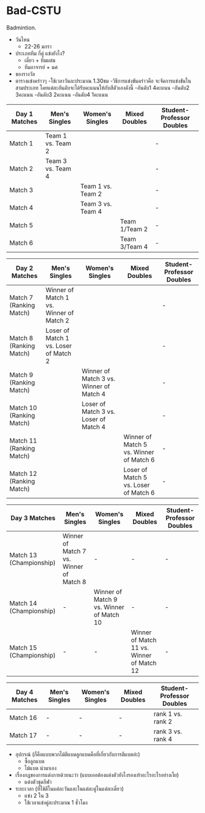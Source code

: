 # Bad-CSTU
Badmintion.
- วันไหน
    - 22-26 มกรา
- ประเภททีม กี่คู่ แข่งยังไง?
    - เดี่ยว + ทีมผสม
    - ทีมอาจารย์ + นศ
- ของรางวัล
- ตารางแข่งคร่าวๆ
    -ใช้เวลาวันละประมาณ 1.30ชม
    -วิธีการแข่งขันคร่าวคือ จะจัดการแข่งขันในสามประเภท โดยแต่ละอันดับจะได้รับคะแนนให้กับสีตัวเองดังนี้
      -อันดับ1 4คะแนน
      -อันดับ2 3คะแนน
      -อันดับ3 2คะแนน
      -อันดับ4 1คะแนน
      
| Day 1 Matches   | Men's Singles | Women's Singles | Mixed Doubles |Student-Professor Doubles|
|-----------------|---------------|-----------------|---------------|-------------------------|
| Match 1         | Team 1 vs. Team 2  |               |               |-|
| Match 2         | Team 3 vs. Team 4  |               |               |-|
| Match 3         |               | Team 1 vs. Team 2  |               |-|
| Match 4         |               | Team 3 vs. Team 4  |               |-|
| Match 5         |               |               | Team 1/Team 2  |-|
| Match 6         |               |               | Team 3/Team 4  |-|


| Day 2 Matches   | Men's Singles                                   | Women's Singles                        | Mixed Doubles                         |Student-Professor Doubles|
|-----------------|-------------------------------------------------|----------------------------------------|---------------------------------------|-------------------------|
| Match 7 (Ranking Match) | Winner of Match 1 vs. Winner of Match 2 |                                        |                                       |-|
| Match 8 (Ranking Match) | Loser of Match 1 vs. Loser of Match 2   |                                        |                                       |-|
| Match 9 (Ranking Match) |                                         | Winner of Match 3 vs. Winner of Match 4|                                       |-|
| Match 10 (Ranking Match)|                                         | Loser of Match 3 vs. Loser of Match 4  |                                       |-|
| Match 11 (Ranking Match)|                                         |                                        |Winner of Match 5 vs. Winner of Match 6|-|
| Match 12 (Ranking Match)|                                         |                                        |Loser of Match 5 vs. Loser of Match 6  |-|



| Day 3 Matches           | Men's Singles                           | Women's Singles                          | Mixed Doubles                             |Student-Professor Doubles|
|-------------------------|-----------------------------------------|------------------------------------------|-------------------------------------------|-|
| Match 13 (Championship) | Winner of Match 7 vs. Winner of Match 8 | -                                        | -                                         |-|
| Match 14 (Championship) | -                                       | Winner of Match 9 vs. Winner of Match 10 | -                                         |-|
| Match 15 (Championship) | -                                       | -                                        | Winner of Match 11 vs. Winner of Match 12 |-|


| Day 4 Matches         | Men's Singles | Women's Singles | Mixed Doubles | Student-Professor Doubles               |
|-----------------------|---------------|-----------------|---------------|-----------------------------------------|
| Match 16              | -             | -               | -             | rank 1 vs. rank 2                       |
| Match 17              | -             | -               | -             | rank 3 vs. rank 4                       |






- อุปกรณ์ (ก็คือแบบพวกไม้ตีแบดลูกแบดคือที่เกี่ยวกับการตีแบตอ่ะ)
    - ซื้อลูกแบต
    - ไม้แบต นำมาเอง
- เรื่องกฎของการแต่งกายด้วยนะว่า (แบบเออต้องแต่งตัวยังไงรองเท้าอะไรอะไรอย่างเงี้ย)
    - แต่งตัวชุดกีฬา
- ระยะเวลา (ที่ใช้ตีในแต่ละวันและในแต่ละคู่ในแต่ละเดี่ยว)
    - แข่ง 2 ใน 3
    - ใช้เวลาแข่งคู่ละประมาณ 1 ชั่วโมง

